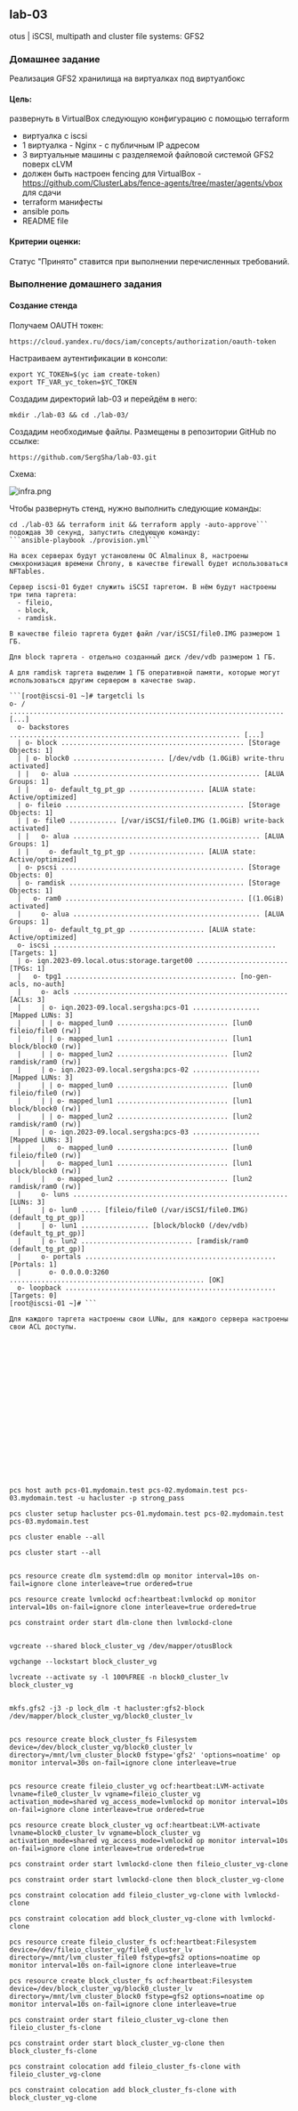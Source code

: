 ## lab-03
otus | iSCSI, multipath and cluster file systems: GFS2

### Домашнее задание
Реализация GFS2 хранилища на виртуалках под виртуалбокс

#### Цель:
развернуть в VirtualBox следующую конфигурацию с помощью terraform

- виртуалка с iscsi
- 1 виртуалка - Nginx - с публичным IP адресом
- 3 виртуальные машины с разделяемой файловой системой GFS2 поверх cLVM
- должен быть настроен fencing для VirtualBox - https://github.com/ClusterLabs/fence-agents/tree/master/agents/vbox 
  для сдачи
- terraform манифесты
- ansible роль
- README file

#### Критерии оценки:
Статус "Принято" ставится при выполнении перечисленных требований.


### Выполнение домашнего задания

#### Создание стенда

Получаем OAUTH токен:
```
https://cloud.yandex.ru/docs/iam/concepts/authorization/oauth-token
```
Настраиваем аутентификации в консоли:
```
export YC_TOKEN=$(yc iam create-token)
export TF_VAR_yc_token=$YC_TOKEN
```

Создадим директорий lab-03 и перейдём в него:
```
mkdir ./lab-03 && cd ./lab-03/
```
Создадим необходимые файлы. Размещены в репозитории GitHub по ссылке:
```
https://github.com/SergSha/lab-03.git
```

Схема:

<img src="pics/infra.png" alt="infra.png" />

Чтобы развернуть стенд, нужно выполнить следующие команды:
```git clone https://github.com/SergSha/lab-03.git && \
cd ./lab-03 && terraform init && terraform apply -auto-approve```
подождав 30 секунд, запустить следующую команду:
```ansible-playbook ./provision.yml```

На всех серверах будут установлены ОС Almalinux 8, настроены смнхронизация времени Chrony, в качестве firewall будет использоваться NFTables.

Сервер iscsi-01 будет служить iSCSI таргетом. В нём будут настроены три типа таргета:
  - fileio,
  - block,
  - ramdisk.

В качестве fileio таргета будет файл /var/iSCSI/file0.IMG размером 1 ГБ.

Для block таргета - отдельно созданный диск /dev/vdb размером 1 ГБ.

А для ramdisk таргета выделим 1 ГБ оперативной памяти, которые могут использоваться другим сервером в качестве swap.

```[root@iscsi-01 ~]# targetcli ls
o- / ..................................................................... [...]
  o- backstores .......................................................... [...]
  | o- block .............................................. [Storage Objects: 1]
  | | o- block0 ....................... [/dev/vdb (1.0GiB) write-thru activated]
  | |   o- alua ............................................... [ALUA Groups: 1]
  | |     o- default_tg_pt_gp ................... [ALUA state: Active/optimized]
  | o- fileio ............................................. [Storage Objects: 1]
  | | o- file0 ............ [/var/iSCSI/file0.IMG (1.0GiB) write-back activated]
  | |   o- alua ............................................... [ALUA Groups: 1]
  | |     o- default_tg_pt_gp ................... [ALUA state: Active/optimized]
  | o- pscsi .............................................. [Storage Objects: 0]
  | o- ramdisk ............................................ [Storage Objects: 1]
  |   o- ram0 ............................................. [(1.0GiB) activated]
  |     o- alua ............................................... [ALUA Groups: 1]
  |       o- default_tg_pt_gp ................... [ALUA state: Active/optimized]
  o- iscsi ........................................................ [Targets: 1]
  | o- iqn.2023-09.local.otus:storage.target00 ....................... [TPGs: 1]
  |   o- tpg1 ........................................... [no-gen-acls, no-auth]
  |     o- acls ...................................................... [ACLs: 3]
  |     | o- iqn.2023-09.local.sergsha:pcs-01 ................. [Mapped LUNs: 3]
  |     | | o- mapped_lun0 ............................ [lun0 fileio/file0 (rw)]
  |     | | o- mapped_lun1 ............................ [lun1 block/block0 (rw)]
  |     | | o- mapped_lun2 ............................ [lun2 ramdisk/ram0 (rw)]
  |     | o- iqn.2023-09.local.sergsha:pcs-02 ................. [Mapped LUNs: 3]
  |     | | o- mapped_lun0 ............................ [lun0 fileio/file0 (rw)]
  |     | | o- mapped_lun1 ............................ [lun1 block/block0 (rw)]
  |     | | o- mapped_lun2 ............................ [lun2 ramdisk/ram0 (rw)]
  |     | o- iqn.2023-09.local.sergsha:pcs-03 ................. [Mapped LUNs: 3]
  |     |   o- mapped_lun0 ............................ [lun0 fileio/file0 (rw)]
  |     |   o- mapped_lun1 ............................ [lun1 block/block0 (rw)]
  |     |   o- mapped_lun2 ............................ [lun2 ramdisk/ram0 (rw)]
  |     o- luns ...................................................... [LUNs: 3]
  |     | o- lun0 ..... [fileio/file0 (/var/iSCSI/file0.IMG) (default_tg_pt_gp)]
  |     | o- lun1 ................. [block/block0 (/dev/vdb) (default_tg_pt_gp)]
  |     | o- lun2 ............................ [ramdisk/ram0 (default_tg_pt_gp)]
  |     o- portals ................................................ [Portals: 1]
  |       o- 0.0.0.0:3260 ................................................. [OK]
  o- loopback ..................................................... [Targets: 0]
[root@iscsi-01 ~]# ```

Для каждого таргета настроены свои LUNы, для каждого сервера настроены свои ACL доступы.




















pcs host auth pcs-01.mydomain.test pcs-02.mydomain.test pcs-03.mydomain.test -u hacluster -p strong_pass

pcs cluster setup hacluster pcs-01.mydomain.test pcs-02.mydomain.test pcs-03.mydomain.test

pcs cluster enable --all

pcs cluster start --all


pcs resource create dlm systemd:dlm op monitor interval=10s on-fail=ignore clone interleave=true ordered=true

pcs resource create lvmlockd ocf:heartbeat:lvmlockd op monitor interval=10s on-fail=ignore clone interleave=true ordered=true

pcs constraint order start dlm-clone then lvmlockd-clone


vgcreate --shared block_cluster_vg /dev/mapper/otusBlock

vgchange --lockstart block_cluster_vg

lvcreate --activate sy -l 100%FREE -n block0_cluster_lv block_cluster_vg


mkfs.gfs2 -j3 -p lock_dlm -t hacluster:gfs2-block /dev/mapper/block_cluster_vg/block0_cluster_lv


pcs resource create block_cluster_fs Filesystem device=/dev/block_cluster_vg/block0_cluster_lv directory=/mnt/lvm_cluster_block0 fstype='gfs2' 'options=noatime' op monitor interval=30s on-fail=ignore clone interleave=true


pcs resource create fileio_cluster_vg ocf:heartbeat:LVM-activate lvname=file0_cluster_lv vgname=fileio_cluster_vg activation_mode=shared vg_access_mode=lvmlockd op monitor interval=10s on-fail=ignore clone interleave=true ordered=true

pcs resource create block_cluster_vg ocf:heartbeat:LVM-activate lvname=block0_cluster_lv vgname=block_cluster_vg activation_mode=shared vg_access_mode=lvmlockd op monitor interval=10s on-fail=ignore clone interleave=true ordered=true

pcs constraint order start lvmlockd-clone then fileio_cluster_vg-clone

pcs constraint order start lvmlockd-clone then block_cluster_vg-clone

pcs constraint colocation add fileio_cluster_vg-clone with lvmlockd-clone

pcs constraint colocation add block_cluster_vg-clone with lvmlockd-clone

pcs resource create fileio_cluster_fs ocf:heartbeat:Filesystem device=/dev/fileio_cluster_vg/file0_cluster_lv directory=/mnt/lvm_cluster_file0 fstype=gfs2 options=noatime op monitor interval=10s on-fail=ignore clone interleave=true

pcs resource create block_cluster_fs ocf:heartbeat:Filesystem device=/dev/block_cluster_vg/block0_cluster_lv directory=/mnt/lvm_cluster_block0 fstype=gfs2 options=noatime op monitor interval=10s on-fail=ignore clone interleave=true

pcs constraint order start fileio_cluster_vg-clone then fileio_cluster_fs-clone

pcs constraint order start block_cluster_vg-clone then block_cluster_fs-clone

pcs constraint colocation add fileio_cluster_fs-clone with fileio_cluster_vg-clone

pcs constraint colocation add block_cluster_fs-clone with block_cluster_vg-clone